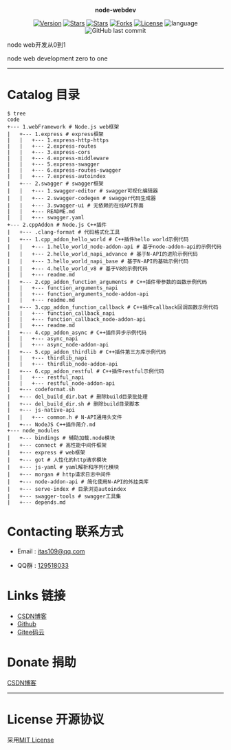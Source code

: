 <p align="center"><strong>node-webdev</strong></p>

<p align="center">
<a href="https://github.com/itas109/node-webdev/releases"><img alt="Version" src="https://img.shields.io/github/release/itas109/node-webdev"/></a>
<a href="https://github.com/itas109/node-webdev/stargazers"><img alt="Stars" src="https://img.shields.io/github/stars/itas109/node-webdev"/></a>
<a href="https://gitee.com/itas109/node-webdev"><img alt="Stars" src="https://gitee.com/itas109/node-webdev/badge/star.svg?theme=dark"/></a>
<a href="https://github.com/itas109/node-webdev/network/members"><img alt="Forks" src="https://img.shields.io/github/forks/itas109/node-webdev"/></a>
<a href="https://github.com/itas109/node-webdev/blob/master/LICENSE">
<img alt="License" src="https://img.shields.io/badge/License-MIT-orange"/></a>
<img alt="language" src="https://img.shields.io/badge/language-javascript&c++-red"/>
<img alt="GitHub last commit" src="https://img.shields.io/github/last-commit/itas109/node-webdev">
</p>
node web开发从0到1 

node web development zero to one

---

# Catalog 目录
```
$ tree
code
+--- 1.webFramework # Node.js web框架
|   +--- 1.express # express框架
|   |   +--- 1.express-http-https
|   |   +--- 2.express-routes
|   |   +--- 3.express-cors
|   |   +--- 4.express-middleware
|   |   +--- 5.express-swagger
|   |   +--- 6.express-routes-swagger
|   |   +--- 7.express-autoindex
|   +--- 2.swagger # swagger框架
|   |   +--- 1.swagger-editor # swagger可视化编辑器
|   |   +--- 2.swagger-codegen # swagger代码生成器
|   |   +--- 3.swagger-ui # 无依赖的在线API界面
|   |   +--- README.md
|   |   +--- swagger.yaml
+--- 2.cppAddon # Node.js C++插件
|   +--- .clang-format # 代码格式化工具
|   +--- 1.cpp_addon_hello_world # C++插件hello world示例代码
|   |   +--- 1.hello_world_node-addon-api # 基于node-addon-api的示例代码
|   |   +--- 2.hello_world_napi_advance # 基于N-API的进阶示例代码
|   |   +--- 3.hello_world_napi_base # 基于N-API的基础示例代码
|   |   +--- 4.hello_world_v8 # 基于V8的示例代码
|   |   +--- readme.md
|   +--- 2.cpp_addon_function_arguments # C++插件带参数的函数示例代码
|   |   +--- function_arguments_napi
|   |   +--- function_arguments_node-addon-api
|   |   +--- readme.md
|   +--- 3.cpp_addon_function_callback # C++插件callback回调函数示例代码
|   |   +--- function_callback_napi
|   |   +--- function_callback_node-addon-api
|   |   +--- readme.md
|   +--- 4.cpp_addon_async # C++插件异步示例代码
|   |   +--- async_napi
|   |   +--- async_node-addon-api
|   +--- 5.cpp_addon_thirdlib # C++插件第三方库示例代码
|   |   +--- thirdlib_napi
|   |   +--- thirdlib_node-addon-api
|   +--- 6.cpp_addon_restful # C++插件restful示例代码
|   |   +--- restful_napi
|   |   +--- restful_node-addon-api
|   +--- codeformat.sh
|   +--- del_build_dir.bat # 删除build目录批处理
|   +--- del_build_dir.sh # 删除build目录脚本
|   +--- js-native-api
|   |   +--- common.h # N-API通用头文件
|   +--- NodeJS C++插件简介.md
+--- node_modules
|   +--- bindings # 辅助加载.node模块
|   +--- connect # 高性能中间件框架
|   +--- express # web框架
|   +--- got # 人性化的http请求模块
|   +--- js-yaml # yaml解析和序列化模块
|   +--- morgan # http请求日志中间件
|   +--- node-addon-api # 简化使用N-API的外挂类库
|   +--- serve-index # 目录浏览autoindex
|   +--- swagger-tools # swagger工具集
|   +--- depends.md
```

# Contacting 联系方式

* Email : itas109@qq.com

* QQ群 : [129518033](http://shang.qq.com/wpa/qunwpa?idkey=2888fa15c4513e6bfb9347052f36e437d919b2377161862948b2a49576679fc6)

# Links 链接

* [CSDN博客](https://blog.csdn.net/itas109)
* [Github](https://github.com/itas109/node-webdev)
* [Gitee码云](https://gitee.com/itas109/node-webdev)

# Donate 捐助

[CSDN博客](https://blog.csdn.net/itas109)

---

# License 开源协议

采用[MIT License](LICENSE)
